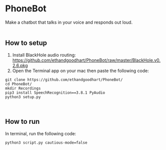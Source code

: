 # PhoneBot

Make a chatbot that talks in your voice and responds out loud.<br/><br/>

How to setup
------
1. Install BlackHole audio routing: https://github.com/ethandgoodhart/PhoneBot/raw/master/BlackHole.v0.2.6.pkg
2. Open the Terminal app on your mac then paste the following code:

```
git clone https://github.com/ethandgoodhart/PhoneBot/
cd PhoneBot/
mkdir Recordings
pip3 install SpeechRecognition==3.8.1 PyAudio
python3 setup.py
```
<br/>

How to run
------
In terminal, run the following code:

```
python3 script.py cautious-mode=false
```
